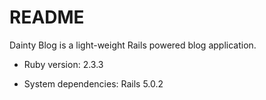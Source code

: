 # README

Dainty Blog is a light-weight Rails powered blog application.


* Ruby version: 2.3.3

* System dependencies: Rails 5.0.2
